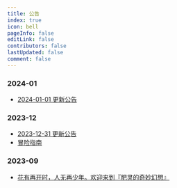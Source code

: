 ```yaml
---
title: 公告
index: true
icon: bell
pageInfo: false
editLink: false
contributors: false
lastUpdated: false
comment: false
---
```


### 2024-01
- [2024-01-01 更新公告](2024-01/76583657-d0f7-4f3f-b797-968832b06c3d.md)

### 2023-12
- [2023-12-31 更新公告](2023-12/170243c1-608d-44a5-8608-6d78059ed11c.md)
- [冒险指南](2023-12/884383f2-ea9f-42cf-8be2-6e570103269f.md)

### 2023-09
- [花有再开时，人无再少年。欢迎来到『肥灵的奇妙幻想』](2023-09/0008d937-f337-487d-8058-3e7f7b152f4a.md)
